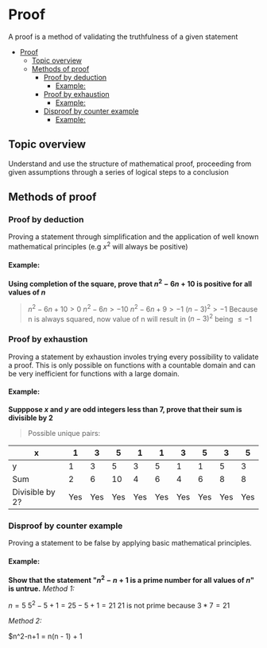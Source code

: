 # Proof
A proof is a method of validating the truthfulness of a given statement

- [Proof](#proof)
  - [Topic overview](#topic-overview)
  - [Methods of proof](#methods-of-proof)
    - [Proof by deduction](#proof-by-deduction)
      - [Example:](#example)
    - [Proof by exhaustion](#proof-by-exhaustion)
      - [Example:](#example-1)
    - [Disproof by counter example](#disproof-by-counter-example)
      - [Example:](#example-2)

## Topic overview
Understand and use the structure of mathematical proof, proceeding from given assumptions through a series of logical steps to a conclusion
## Methods of proof
### Proof by deduction
Proving a statement through simplification and the application of well known mathematical principles (e.g $x^2$ will always be positive)
#### Example:

**Using completion of the square, prove that $n^2-6n+10$ is positive for all values of $n$**
>$n^2-6n+10 > 0$
>$n^2-6n > -10$
>$n^2-6n+9 > -1$
>$(n-3)^2 > -1$
>Because n is always squared, now value of n will result in $(n-3)^2$ being $\leq -1$

### Proof by exhaustion 
Proving a statement by exhaustion involes trying every possibility to validate a proof. This is only possible on functions with a countable domain and can be very inefficient for functions with a large domain.
#### Example:
**Supppose $x$ and $y$ are odd integers less than 7, prove that their sum is divisible by 2**
>Possible unique pairs:

| x             | 1   | 3   | 5   | 1   | 1   | 3   | 5   | 3   | 5   |
| ------------- | --- | --- | --- | --- | --- | --- | --- | --- | --- |
| y             | 1   | 3   | 5   | 3   | 5   | 1   | 1   | 5   | 3   |
| Sum           | 2   | 6   | 10  | 4   | 6   | 4   | 6   | 8   | 8   |
| Divisible by 2? | Yes | Yes | Yes | Yes | Yes | Yes | Yes | Yes | Yes |



### Disproof by counter example
Proving a statement to be false by applying basic mathematical principles.
#### Example:
**Show that the statement "$n^2-n+1$ is a prime number for all values of $n$" is untrue.**
*Method 1:*

$n = 5$
$5^2-5+1 = 25-5+1 = 21$
$21$ is not prime because $3*7 = 21$

*Method 2:*

$n^2-n+1 = n(n - 1) + 1